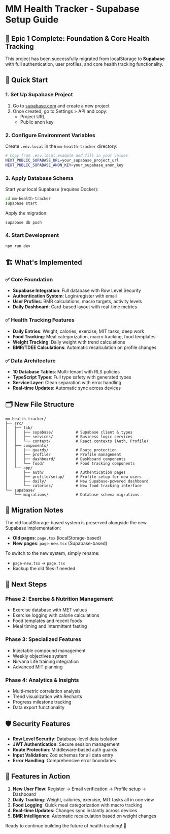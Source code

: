 # MM Health Tracker - Supabase Setup Guide

## 🎉 Epic 1 Complete: Foundation & Core Health Tracking

This project has been successfully migrated from localStorage to **Supabase** with full authentication, user profiles, and core health tracking functionality.

## 🚀 Quick Start

### 1. Set Up Supabase Project

1. Go to [supabase.com](https://supabase.com) and create a new project
2. Once created, go to Settings > API and copy:
   - Project URL
   - Public anon key

### 2. Configure Environment Variables

Create `.env.local` in the `mm-health-tracker` directory:

```bash
# Copy from .env.local.example and fill in your values
NEXT_PUBLIC_SUPABASE_URL=your_supabase_project_url
NEXT_PUBLIC_SUPABASE_ANON_KEY=your_supabase_anon_key
```

### 3. Apply Database Schema

Start your local Supabase (requires Docker):

```bash
cd mm-health-tracker
supabase start
```

Apply the migration:

```bash
supabase db push
```

### 4. Start Development

```bash
npm run dev
```

## 🏗️ What's Implemented

### ✅ Core Foundation
- **Supabase Integration**: Full database with Row Level Security
- **Authentication System**: Login/register with email
- **User Profiles**: BMR calculations, macro targets, activity levels
- **Daily Dashboard**: Card-based layout with real-time metrics

### ✅ Health Tracking Features
- **Daily Entries**: Weight, calories, exercise, MIT tasks, deep work
- **Food Tracking**: Meal categorization, macro tracking, food templates
- **Weight Tracking**: Daily weight with trend calculations
- **BMR/TDEE Calculations**: Automatic recalculation on profile changes

### ✅ Data Architecture
- **10 Database Tables**: Multi-tenant with RLS policies
- **TypeScript Types**: Full type safety with generated types
- **Service Layer**: Clean separation with error handling
- **Real-time Updates**: Automatic sync across devices

## 🗂️ New File Structure

```
mm-health-tracker/
├── src/
│   ├── lib/
│   │   ├── supabase/          # Supabase client & types
│   │   ├── services/          # Business logic services
│   │   └── context/           # React contexts (Auth, Profile)
│   ├── components/
│   │   ├── guards/            # Route protection
│   │   ├── profile/           # Profile management
│   │   ├── dashboard/         # Dashboard components
│   │   └── food/              # Food tracking components
│   └── app/
│       ├── auth/              # Authentication pages
│       ├── profile/setup/     # Profile setup for new users
│       ├── daily/             # New Supabase-powered dashboard
│       └── calories/          # New food tracking interface
└── supabase/
    └── migrations/            # Database schema migrations
```

## 🔄 Migration Notes

The old localStorage-based system is preserved alongside the new Supabase implementation:
- **Old pages**: `page.tsx` (localStorage-based)
- **New pages**: `page-new.tsx` (Supabase-based)

To switch to the new system, simply rename:
- `page-new.tsx` → `page.tsx`
- Backup the old files if needed

## 🎯 Next Steps

### Phase 2: Exercise & Nutrition Management
- Exercise database with MET values
- Exercise logging with calorie calculations
- Food templates and recent foods
- Meal timing and intermittent fasting

### Phase 3: Specialized Features
- Injectable compound management
- Weekly objectives system
- Nirvana Life training integration
- Advanced MIT planning

### Phase 4: Analytics & Insights
- Multi-metric correlation analysis
- Trend visualization with Recharts
- Progress milestone tracking
- Data export functionality

## 🛡️ Security Features

- **Row Level Security**: Database-level data isolation
- **JWT Authentication**: Secure session management
- **Route Protection**: Middleware-based auth guards
- **Input Validation**: Zod schemas for all data entry
- **Error Handling**: Comprehensive error boundaries

## 📱 Features in Action

1. **New User Flow**: Register → Email verification → Profile setup → Dashboard
2. **Daily Tracking**: Weight, calories, exercise, MIT tasks all in one view
3. **Food Logging**: Quick meal categorization with macro tracking
4. **Real-time Updates**: Changes sync instantly across devices
5. **BMR Intelligence**: Automatic recalculation based on weight changes

Ready to continue building the future of health tracking! 🚀